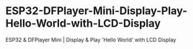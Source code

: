 # ESP32-DFPlayer-Mini-Display-Play-Hello-World-with-LCD-Display
ESP32 &amp; DFPlayer Mini | Display &amp; Play 'Hello World' with LCD Display
